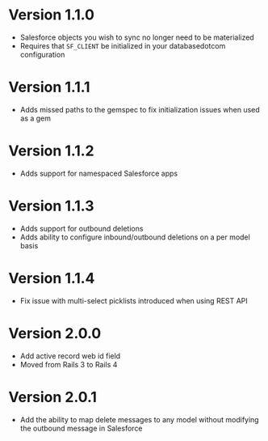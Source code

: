 # Version 1.1.0
* Salesforce objects you wish to sync no longer need to be materialized
* Requires that `SF_CLIENT` be initialized in your databasedotcom configuration
# Version 1.1.1
* Adds missed paths to the gemspec to fix initialization issues when used as a gem
# Version 1.1.2
* Adds support for namespaced Salesforce apps
# Version 1.1.3
* Adds support for outbound deletions
* Adds ability to configure inbound/outbound deletions on a per model basis
# Version 1.1.4
* Fix issue with multi-select picklists introduced when using REST API
# Version 2.0.0
* Add active record web id field
* Moved from Rails 3 to Rails 4
# Version 2.0.1
* Add the ability to map delete messages to any model without modifying the outbound message in Salesforce
